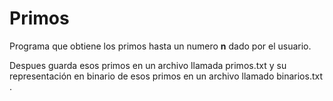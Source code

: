 # Primos

Programa que obtiene los primos hasta un numero **n** dado por el usuario.

Despues guarda esos primos en un archivo llamada primos.txt y su representación en binario de esos primos en un archivo llamado binarios.txt .
